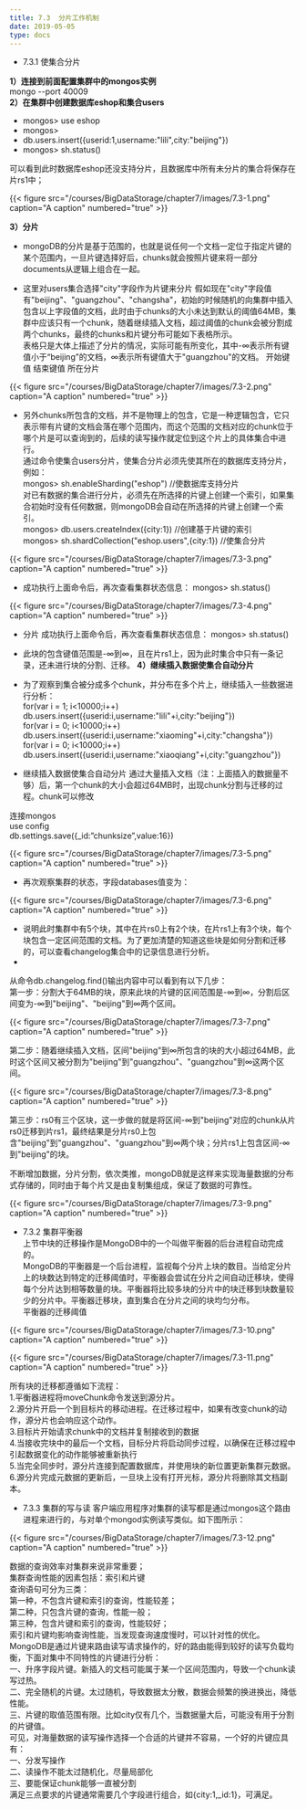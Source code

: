 ```yaml
---
title: 7.3  分片工作机制
date: 2019-05-05
type: docs
---
```

- 7.3.1  使集合分片
  
**1）连接到前面配置集群中的mongos实例**  
 mongo --port 40009  
**2）在集群中创建数据库eshop和集合users**  
 - mongos> use eshop  
 - mongos>  
 -  db.users.insert({userid:1,username:"lili",city:"beijing"})
 - mongos> sh.status()

可以看到此时数据库eshop还没支持分片，且数据库中所有未分片的集合将保存在片rs1中；

{{< figure src="/courses/BigDataStorage/chapter7/images/7.3-1.png" caption="A caption" numbered="true" >}}

**3）分片**
  
  - mongoDB的分片是基于范围的，也就是说任何一个文档一定位于指定片键的某个范围内，一旦片键选择好后，chunks就会按照片键来将一部分documents从逻辑上组合在一起。

 - 这里对users集合选择"city"字段作为片键来分片
假如现在"city"字段值有"beijing"、"guangzhou"、"changsha"，初始的时候随机的向集群中插入包含以上字段值的文档，此时由于chunks的大小未达到默认的阈值64MB，集群中应该只有一个chunk，随着继续插入文档，超过阈值的chunk会被分割成两个chunks，最终的chunks和片键分布可能如下表格所示。  
表格只是大体上描述了分片的情况，实际可能有所变化，其中-∞表示所有键值小于“beijing”的文档，∞表示所有键值大于"guangzhou"的文档。
开始键值	结束键值	所在分片   

{{< figure src="/courses/BigDataStorage/chapter7/images/7.3-2.png" caption="A caption" numbered="true" >}}

 - 另外chunks所包含的文档，并不是物理上的包含，它是一种逻辑包含，它只表示带有片键的文档会落在哪个范围内，而这个范围的文档对应的chunk位于哪个片是可以查询到的，后续的读写操作就定位到这个片上的具体集合中进行。  
通过命令使集合users分片，使集合分片必须先使其所在的数据库支持分片，例如：  
mongos> sh.enableSharding("eshop")  //使数据库支持分片  
对已有数据的集合进行分片，必须先在所选择的片键上创建一个索引，如果集合初始时没有任何数据，则mongoDB会自动在所选择的片键上创建一个索引。  
mongos> db.users.createIndex({city:1})  //创建基于片键的索引  
mongos> sh.shardCollection("eshop.users",{city:1})  //使集合分片

{{< figure src="/courses/BigDataStorage/chapter7/images/7.3-3.png" caption="A caption" numbered="true" >}}

 - 成功执行上面命令后，再次查看集群状态信息：
mongos> sh.status()

{{< figure src="/courses/BigDataStorage/chapter7/images/7.3-4.png" caption="A caption" numbered="true" >}}

 - 分片
成功执行上面命令后，再次查看集群状态信息：
mongos> sh.status()

 - 此块的包含键值范围是-∞到∞，且在片rs1上，因为此时集合中只有一条记录，还未进行块的分割、迁移。
 **4）继续插入数据使集合自动分片**
 - 为了观察到集合被分成多个chunk，并分布在多个片上，继续插入一些数据进行分析：   
for(var i = 1; i<10000;i++) db.users.insert({userid:i,username:"lili"+i,city:"beijing"})  
for(var i = 0; i<10000;i++) db.users.insert({userid:i,username:"xiaoming"+i,city:"changsha"})  
for(var i = 0; i<10000;i++) db.users.insert({userid:i,username:"xiaoqiang"+i,city:"guangzhou"})

 - 继续插入数据使集合自动分片
通过大量插入文档（注：上面插入的数据量不够）后，第一个chunk的大小会超过64MB时，出现chunk分割与迁移的过程。chunk可以修改


连接mongos  
use config  
db.settings.save({_id:”chunksize”,value:16})


{{< figure src="/courses/BigDataStorage/chapter7/images/7.3-5.png" caption="A caption" numbered="true" >}}

 - 再次观察集群的状态，字段databases值变为：  


 {{< figure src="/courses/BigDataStorage/chapter7/images/7.3-6.png" caption="A caption" numbered="true" >}}

 - 说明此时集群中有5个块，其中在片rs0上有2个块，在片rs1上有3个块，每个块包含一定区间范围的文档。为了更加清楚的知道这些块是如何分割和迁移的，可以查看changelog集合中的记录信息进行分析。
 - 
从命令db.changelog.find()输出内容中可以看到有以下几步：  
第一步：分割大于64MB的块，原来此块的片键的区间范围是-∞到∞，分割后区间变为-∞到"beijing"、"beijing"到∞两个区间。


 {{< figure src="/courses/BigDataStorage/chapter7/images/7.3-7.png" caption="A caption" numbered="true" >}}

第二步：随着继续插入文档，区间"beijing"到∞所包含的块的大小超过64MB，此时这个区间又被分割为"beijing"到"guangzhou"、"guangzhou"到∞这两个区间。

 {{< figure src="/courses/BigDataStorage/chapter7/images/7.3-8.png" caption="A caption" numbered="true" >}}

第三步：rs0有三个区块，这一步做的就是将区间-∞到"beijing"对应的chunk从片rs0迁移到片rs1，最终结果是分片rs0上包含"beijing"到"guangzhou"、"guangzhou"到∞两个块；分片rs1上包含区间-∞到"beijing"的块。

不断增加数据，分片分割，依次类推，mongoDB就是这样来实现海量数据的分布式存储的，同时由于每个片又是由复制集组成，保证了数据的可靠性。


 {{< figure src="/courses/BigDataStorage/chapter7/images/7.3-9.png" caption="A caption" numbered="true" >}}


 - 7.3.2  集群平衡器  
 上节中块的迁移操作是MongoDB中的一个叫做平衡器的后台进程自动完成的。  
MongoDB的平衡器是一个后台进程，监视每个分片上块的数目。当给定分片上的块数达到特定的迁移阈值时，平衡器会尝试在分片之间自动迁移块，使得每个分片达到相等数量的块。平衡器将比较多块的分片中的块迁移到块数量较少的分片中。平衡器迁移块，直到集合在分片之间的块均匀分布。  
平衡器的迁移阈值 


 {{< figure src="/courses/BigDataStorage/chapter7/images/7.3-10.png" caption="A caption" numbered="true" >}}


 {{< figure src="/courses/BigDataStorage/chapter7/images/7.3-11.png" caption="A caption" numbered="true" >}}

所有块的迁移都遵循如下流程：  
1.平衡器进程将moveChunk命令发送到源分片。  
2.源分片开启一个到目标片的移动进程。在迁移过程中，如果有改变chunk的动作，源分片也会响应这个动作。  
3.目标片开始请求chunk中的文档并复制接收到的数据  
4.当接收完块中的最后一个文档，目标分片将启动同步过程，以确保在迁移过程中引起数据变化的动作能够被重新执行  
5.当完全同步时，源分片连接到配置数据库，并使用块的新位置更新集群元数据。  
6.源分片完成元数据的更新后，一旦块上没有打开光标，源分片将删除其文档副本。


 - 7.3.3  集群的写与读
 客户端应用程序对集群的读写都是通过mongos这个路由进程来进行的，与对单个mongod实例读写类似。如下图所示：

 {{< figure src="/courses/BigDataStorage/chapter7/images/7.3-12.png" caption="A caption" numbered="true" >}}

数据的查询效率对集群来说非常重要；  
集群查询性能的因素包括：索引和片键  
查询语句可分为三类：  
第一种，不包含片键和索引的查询，性能较差；  
第二种，只包含片键的查询，性能一般；  
第三种，包含片键和索引的查询，性能较好；  
索引和片键均影响查询性能，当发现查询速度慢时，可以针对性的优化。 
MongoDB是通过片键来路由读写请求操作的，好的路由能得到较好的读写负载均衡，下面对集中不同特性的片键进行分析：  
一、升序字段片键。新插入的文档可能属于某一个区间范围内，导致一个chunk读写过热。  
二、完全随机的片键。太过随机，导致数据太分散，数据会频繁的换进换出，降低性能。  
三、片键的取值范围有限。比如city仅有几个，当数据量大后，可能没有用于分割的片键值。  
可见，对海量数据的读写操作选择一个合适的片键并不容易，一个好的片键应具有：  
一、分发写操作  
二、读操作不能太过随机化，尽量局部化  
三、要能保证chunk能够一直被分割  
满足三点要求的片键通常需要几个字段进行组合，如{city:1,_id:1}，可满足。  









